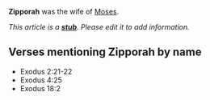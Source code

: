 **Zipporah** was the wife of [Moses](Moses "Moses").

*This article is a **[stub](http://www.theopedia.com/Category:Theopedia_stubs "Category:Theopedia stubs")**. Please edit it to add information.*
## Verses mentioning Zipporah by name

-   Exodus 2:21-22
-   Exodus 4:25
-   Exodus 18:2



